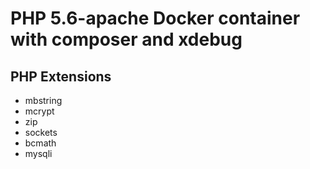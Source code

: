 # PHP 5.6-apache Docker container with composer and xdebug

## PHP Extensions

* mbstring
* mcrypt
* zip
* sockets
* bcmath
* mysqli
